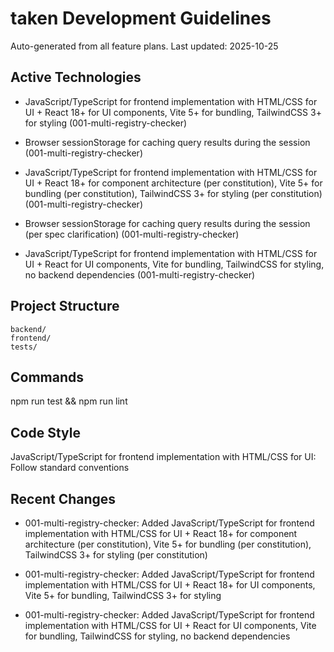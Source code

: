 # taken Development Guidelines

Auto-generated from all feature plans. Last updated: 2025-10-25

## Active Technologies
- JavaScript/TypeScript for frontend implementation with HTML/CSS for UI + React 18+ for UI components, Vite 5+ for bundling, TailwindCSS 3+ for styling (001-multi-registry-checker)
- Browser sessionStorage for caching query results during the session (001-multi-registry-checker)
- JavaScript/TypeScript for frontend implementation with HTML/CSS for UI + React 18+ for component architecture (per constitution), Vite 5+ for bundling (per constitution), TailwindCSS 3+ for styling (per constitution) (001-multi-registry-checker)
- Browser sessionStorage for caching query results during the session (per spec clarification) (001-multi-registry-checker)

- JavaScript/TypeScript for frontend implementation with HTML/CSS for UI + React for UI components, Vite for bundling, TailwindCSS for styling, no backend dependencies (001-multi-registry-checker)

## Project Structure

```text
backend/
frontend/
tests/
```

## Commands

npm run test && npm run lint

## Code Style

JavaScript/TypeScript for frontend implementation with HTML/CSS for UI: Follow standard conventions

## Recent Changes
- 001-multi-registry-checker: Added JavaScript/TypeScript for frontend implementation with HTML/CSS for UI + React 18+ for component architecture (per constitution), Vite 5+ for bundling (per constitution), TailwindCSS 3+ for styling (per constitution)
- 001-multi-registry-checker: Added JavaScript/TypeScript for frontend implementation with HTML/CSS for UI + React 18+ for UI components, Vite 5+ for bundling, TailwindCSS 3+ for styling

- 001-multi-registry-checker: Added JavaScript/TypeScript for frontend implementation with HTML/CSS for UI + React for UI components, Vite for bundling, TailwindCSS for styling, no backend dependencies

<!-- MANUAL ADDITIONS START -->
<!-- MANUAL ADDITIONS END -->
